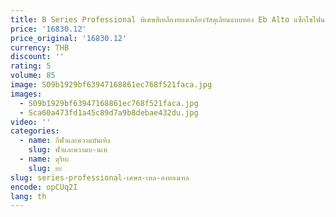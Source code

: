 ```yaml
---
title: B Series Professional พิเศษสีเหลืองทองเหลืองวัสดุเลียนแบบทอง Eb Alto แซ็กโซโฟนต่ํา Bb ถึงสูง F (JAS-B12)
price: '16830.12'
price_original: '16830.12'
currency: THB
discount: ''
rating: 5
volume: 85
image: S09b1929bf63947168861ec768f521faca.jpg
images:
  - S09b1929bf63947168861ec768f521faca.jpg
  - Sca60a473fd1a45c89d7a9b8debae432du.jpg
video: ''
categories:
  - name: กีฬาและความบันเทิง
    slug: ฬาและความบ-นเท
  - name: ดุริยะ
    slug: ยะ
slug: series-professional-เศษส-เหล-องทองเหล
encode: opCUq2I
lang: th
---
```

  